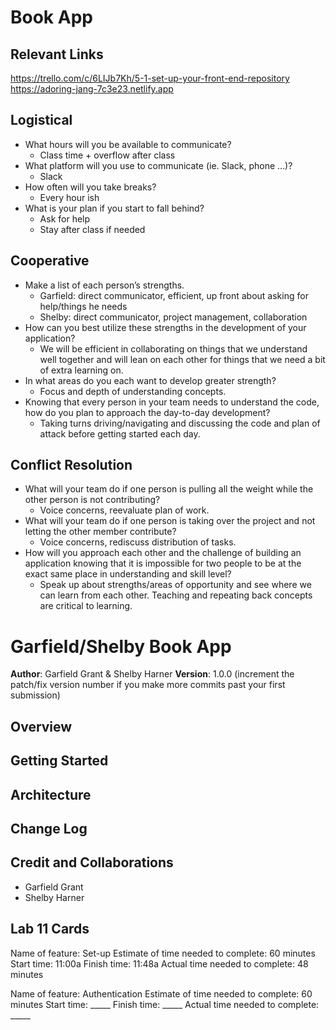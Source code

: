 # Book App

## Relevant Links
https://trello.com/c/6LIJb7Kh/5-1-set-up-your-front-end-repository
https://adoring-jang-7c3e23.netlify.app

## Logistical
  - What hours will you be available to communicate?
    - Class time + overflow after class
  - What platform will you use to communicate (ie. Slack, phone …)?
    - Slack
  - How often will you take breaks?
    - Every hour ish
  - What is your plan if you start to fall behind?
    - Ask for help
    - Stay after class if needed

## Cooperative
  - Make a list of each person’s strengths.
    - Garfield: direct communicator, efficient, up front about asking for help/things he needs
    - Shelby: direct communicator, project management, collaboration
  - How can you best utilize these strengths in the development of your application?
    - We will be efficient in collaborating on things that we understand well together and will lean on each other for things that we need a bit of extra learning on. 
  - In what areas do you each want to develop greater strength?
    - Focus and depth of understanding concepts.
  - Knowing that every person in your team needs to understand the code, how do you plan to approach the day-to-day development?
    - Taking turns driving/navigating and discussing the code and plan of attack before getting started each day.

## Conflict Resolution
  - What will your team do if one person is pulling all the weight while the other person is not contributing?
    - Voice concerns, reevaluate plan of work.
  - What will your team do if one person is taking over the project and not letting the other member contribute?
    - Voice concerns, rediscuss distribution of tasks.
  - How will you approach each other and the challenge of building an application knowing that it is impossible for two people to be at the exact same place in understanding and skill level?
    - Speak up about strengths/areas of opportunity and see where we can learn from each other. Teaching and repeating back concepts are critical to learning.

# Garfield/Shelby Book App

**Author**: Garfield Grant & Shelby Harner
**Version**: 1.0.0 (increment the patch/fix version number if you make more commits past your first submission)

## Overview
<!-- Provide a high level overview of what this application is and why you are building it, beyond the fact that it's an assignment for this class. (i.e. What's your problem domain?) -->

## Getting Started
<!-- What are the steps that a user must take in order to build this app on their own machine and get it running? -->

## Architecture
<!-- Provide a detailed description of the application design. What technologies (languages, libraries, etc) you're using, and any other relevant design information. -->

## Change Log
<!-- Use this area to document the iterative changes made to your application as each feature is successfully implemented. Use time stamps. Here's an example:

01-01-2001 4:59pm - Application now has a fully-functional express server, with a GET route for the location resource. -->

## Credit and Collaborations
  - Garfield Grant
  - Shelby Harner

## Lab 11 Cards

Name of feature: Set-up
Estimate of time needed to complete: 60 minutes
Start time: 11:00a
Finish time: 11:48a
Actual time needed to complete: 48 minutes

Name of feature: Authentication
Estimate of time needed to complete: 60 minutes
Start time: _____
Finish time: _____
Actual time needed to complete: _____